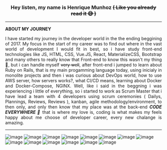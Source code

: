 ### <div align="center"> Hey listen, my name is Henrique Munhoz ~~( Like you already read it 😅 )~~ </div>
---

**ABOUT MY JOURNEY**
<div align="justify">
 
I have started my journey in the developer world in the the ending beggining of 2017. My focus in the start of my career was to find out where in the vast world of development I would fit in best, so i have study front-end technologies like JS, HTML, CSS, Vue.JS, React, MaterializeCSS, Bootstrap and many others to really know that Front-end to know this wasn't my thing 🤭, but i can handle myself ~~very well~~, after front-end i jumped to learn about Ruby on Rails, that is my main progamming language today, using inicialy in monolite projects and then i was curious about DevOps world, how to use AWS server, how servers works?, what CI/CD means, learning about Docker and Docker-Compose, NGINX. Well, like i said in the beggning i was experiencing i little of everything, so i started to work as Scrum Master that i have lead a team with 4 developers using scrum ceremonies ( Dailys, Plannings, Reviews, Reviews ), kanban, agile methodology/environment, to then only, and only then know that my place was at the back-end ***CODE EVERYWHERE 👾*** that is where my love is, coding is what makes my feels happy about me choose of developer career, every new chalange is amazing.
</div>

---
![image](https://img.shields.io/badge/Ruby_on_Rails-CC0000?style=for-the-badge&logo=ruby-on-rails&logoColor=white)
![image](https://img.shields.io/badge/Elastic_Search-005571?style=for-the-badge&logo=elasticsearch&logoColor=white)
![image](https://img.shields.io/badge/Docker-2CA5E0?style=for-the-badge&logo=docker&logoColor=white)
![image](https://img.shields.io/badge/HTML5-E34F26?style=for-the-badge&logo=html5&logoColor=white)
![image](https://img.shields.io/badge/CSS3-1572B6?style=for-the-badge&logo=css3&logoColor=white)
![image](https://img.shields.io/badge/JSS-F7DF1E?style=for-the-badge&logo=JSS&logoColor=white)
![image](https://img.shields.io/badge/jQuery-0769AD?style=for-the-badge&logo=jquery&logoColor=white)
![image](https://img.shields.io/badge/Nginx-009639?style=for-the-badge&logo=nginx&logoColor=white)
![image](https://img.shields.io/badge/React-20232A?style=for-the-badge&logo=react&logoColor=61DAFB)
![image](https://img.shields.io/badge/redis-CC0000.svg?&style=for-the-badge&logo=redis&logoColor=white)
![image](https://img.shields.io/badge/Vue.js-35495E?style=for-the-badge&logo=vuedotjs&logoColor=4FC08D)
![image](https://img.shields.io/badge/Vuetify-1867C0?style=for-the-badge&logo=vuetify&logoColor=white)
![image](https://img.shields.io/badge/VSCode-0078D4?style=for-the-badge&logo=visual%20studio%20code&logoColor=white)
![image](https://img.shields.io/badge/prettier-1A2C34?style=for-the-badge&logo=prettier&logoColor=F7BA3E)


<!--
**HenriqueMunhoz/HenriqueMunhoz** is a ✨ _special_ ✨ repository because its `README.md` (this file) appears on your GitHub profile.

Here are some ideas to get you started:

- 🔭 I’m currently working on ...
- 🌱 I’m currently learning ...
- 👯 I’m looking to collaborate on ...
- 🤔 I’m looking for help with ...
- 💬 Ask me about ...
- 📫 How to reach me: ...
- 😄 Pronouns: ...
- ⚡ Fun fact: ...
-->
